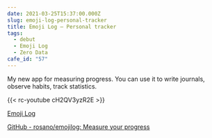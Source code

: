 ```yaml
---
date: 2021-03-25T15:37:00.000Z
slug: emoji-log-personal-tracker
title: Emoji Log – Personal tracker
tags:
  - debut
  - Emoji Log
  - Zero Data
cafe_id: "57"
---
```

My new app for measuring progress. You can use it to write journals, observe habits, track statistics.

{{< rc-youtube cH2QV3yzR2E >}}

[Emoji Log](https://emojilog.rosano.ca)

[GitHub - rosano/emojilog: Measure your progress](https://github.com/rosano/emojilog)
